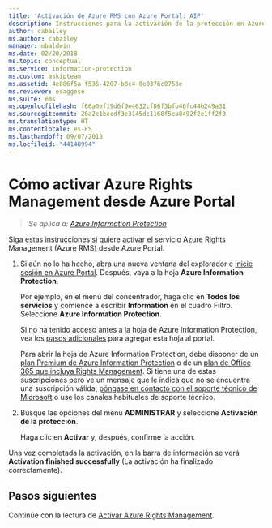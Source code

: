 ```yaml
---
title: 'Activación de Azure RMS con Azure Portal: AIP'
description: Instrucciones para la activación de la protección en Azure Portal para que su organización pueda empezar a proteger documentos y correos electrónicos
author: cabailey
ms.author: cabailey
manager: mbaldwin
ms.date: 02/20/2018
ms.topic: conceptual
ms.service: information-protection
ms.custom: askipteam
ms.assetid: 4e886f5a-f535-4207-b8c4-8e0376c0758e
ms.reviewer: esaggese
ms.suite: ems
ms.openlocfilehash: f66a0ef19d6f0e4632cf86f3bfb46fc44b249a31
ms.sourcegitcommit: 26a2c1becdf3e3145dc1168f5ea8492f2e1ff2f3
ms.translationtype: HT
ms.contentlocale: es-ES
ms.lasthandoff: 09/07/2018
ms.locfileid: "44148994"
---
```

# <a name="how-to-activate-azure-rights-management-from-the-azure-portal"></a>Cómo activar Azure Rights Management desde Azure Portal

>*Se aplica a: [Azure Information Protection](https://azure.microsoft.com/pricing/details/information-protection)*

Siga estas instrucciones si quiere activar el servicio Azure Rights Management (Azure RMS) desde Azure Portal.

1. Si aún no lo ha hecho, abra una nueva ventana del explorador e [inicie sesión en Azure Portal](configure-policy.md#signing-in-to-the-azure-portal). Después, vaya a la hoja **Azure Information Protection**.
    
    Por ejemplo, en el menú del concentrador, haga clic en **Todos los servicios** y comience a escribir **Information** en el cuadro Filtro. Seleccione **Azure Information Protection**.
    
    Si no ha tenido acceso antes a la hoja de Azure Information Protection, vea los [pasos adicionales](configure-policy.md#to-access-the-azure-information-protection-blade-for-the-first-time) para agregar esta hoja al portal.
    
    Para abrir la hoja de Azure Information Protection, debe disponer de un [plan Premium de Azure Information Protection](https://www.microsoft.com/cloud-platform/azure-information-protection-pricing) o de un [plan de Office 365 que incluya Rights Management](http://download.microsoft.com/download/E/C/F/ECF42E71-4EC0-48FF-AA00-577AC14D5B5C/Azure_Information_Protection_licensing_datasheet_EN-US.pdf). Si tiene una de estas suscripciones pero ve un mensaje que le indica que no se encuentra una suscripción válida, [póngase en contacto con el soporte técnico de Microsoft](information-support.md#to-contact-microsoft-support) o use los canales habituales de soporte técnico.

2. Busque las opciones del menú **ADMINISTRAR** y seleccione **Activación de la protección**. 
    
    Haga clic en **Activar** y, después, confirme la acción. 

Una vez completada la activación, en la barra de información se verá **Activation finished successfully** (La activación ha finalizado correctamente).


## <a name="next-steps"></a>Pasos siguientes
Continúe con la lectura de [Activar Azure Rights Management](activate-service.md#configuring-onboarding-controls-for-a-phased-deployment).

